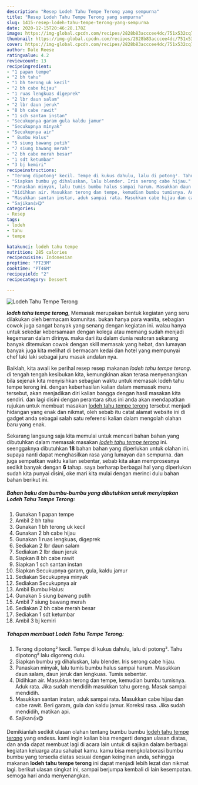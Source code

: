 ```yaml
---
description: "Resep Lodeh Tahu Tempe Terong yang sempurna"
title: "Resep Lodeh Tahu Tempe Terong yang sempurna"
slug: 1415-resep-lodeh-tahu-tempe-terong-yang-sempurna
date: 2020-12-15T20:46:28.178Z
image: https://img-global.cpcdn.com/recipes/2828b83acccee4dc/751x532cq70/lodeh-tahu-tempe-terong-foto-resep-utama.jpg
thumbnail: https://img-global.cpcdn.com/recipes/2828b83acccee4dc/751x532cq70/lodeh-tahu-tempe-terong-foto-resep-utama.jpg
cover: https://img-global.cpcdn.com/recipes/2828b83acccee4dc/751x532cq70/lodeh-tahu-tempe-terong-foto-resep-utama.jpg
author: Dale Reese
ratingvalue: 4.2
reviewcount: 13
recipeingredient:
- "1 papan tempe"
- "2 bh tahu"
- "1 bh terong uk kecil"
- "2 bh cabe hijau"
- "1 ruas lengkuas digeprek"
- "2 lbr daun salam"
- "2 lbr daun jeruk"
- "8 bh cabe rawit"
- "1 sch santan instan"
- "Secukupnya garam gula kaldu jamur"
- "Secukupnya minyak"
- "Secukupnya air"
- " Bumbu Halus"
- "5 siung bawang putih"
- "7 siung bawang merah"
- "2 bh cabe merah besar"
- "1 sdt ketumbar"
- "3 bj kemiri"
recipeinstructions:
- "Terong dipotong² kecil. Tempe di kukus dahulu, lalu di potong². Tahu dipotong² lalu digoreng dulu."
- "Siapkan bumbu yg dihaluskan, lalu blender. Iris serong cabe hijau."
- "Panaskan minyak, lalu tumis bumbu halus sampai harum. Masukkan daun salam, daun jeruk dan lengkuas. Tumis sebentar."
- "Didihkan air. Masukkan terong dan tempe, kemudian bumbu tumisnya. Aduk rata. Jika sudah mendidih masukkan tahu goreng. Masak sampai mendidih."
- "Masukkan santan instan, aduk sampai rata. Masukkan cabe hijau dan cabe rawit. Beri garam, gula dan kaldu jamur. Koreksi rasa. Jika sudah mendidih, matikan api."
- "Sajikan👍😋"
categories:
- Resep
tags:
- lodeh
- tahu
- tempe

katakunci: lodeh tahu tempe 
nutrition: 285 calories
recipecuisine: Indonesian
preptime: "PT23M"
cooktime: "PT46M"
recipeyield: "2"
recipecategory: Dessert

---
```



![Lodeh Tahu Tempe Terong](https://img-global.cpcdn.com/recipes/2828b83acccee4dc/751x532cq70/lodeh-tahu-tempe-terong-foto-resep-utama.jpg)

<b><i>lodeh tahu tempe terong</i></b>, Memasak merupakan bentuk kegiatan yang seru dilakukan oleh bermacam komunitas. bukan hanya para wanita, sebagian cowok juga sangat banyak yang senang dengan kegiatan ini. walau hanya untuk sekedar kebersamaan dengan kolega atau memang sudah menjadi kegemaran dalam dirinya. maka dari itu dalam dunia restoran sekarang banyak ditemukan cowok dengan skill memasak yang hebat, dan lumayan banyak juga kita melihat di bermacam kedai dan hotel yang mempunyai chef laki laki sebagai juru masak andalan nya.

Baiklah, kita awali ke perihal resep resep makanan <i>lodeh tahu tempe terong</i>. di tengah tengah kesibukan kita, kemungkinan akan terasa menyenangkan bila sejenak kita menyisihkan sebagian waktu untuk memasak lodeh tahu tempe terong ini. dengan keberhasilan kalian dalam memasak menu tersebut, akan menjadikan diri kalian bangga dengan hasil masakan kita sendiri. dan lagi disini dengan perantara situs ini anda akan mendapatkan rujukan untuk membuat masakan <u>lodeh tahu tempe terong</u> tersebut menjadi hidangan yang enak dan nikmat, oleh sebab itu catat alamat website ini di gadget anda sebagai salah satu referensi kalian dalam mengolah olahan baru yang enak.




Sekarang langsung saja kita memulai untuk mencari bahan bahan yang dibutuhkan dalam memasak masakan <u><i>lodeh tahu tempe terong</i></u> ini. seenggaknya dibutuhkan <b>18</b> bahan bahan yang diperlukan untuk olahan ini. supaya nanti dapat menghasilkan rasa yang lumayan dan sempurna. dan juga sempatkan waktu kalian sebentar, sebab kita akan memprosesnya sedikit banyak dengan <b>6</b> tahap. saya berharap berbagai hal yang diperlukan sudah kita punyai disini, oke mari kita mulai dengan merinci dulu bahan bahan berikut ini.

<!--inarticleads1-->

##### Bahan baku dan bumbu-bumbu yang dibutuhkan untuk menyiapkan Lodeh Tahu Tempe Terong:

1. Gunakan 1 papan tempe
1. Ambil 2 bh tahu
1. Gunakan 1 bh terong uk kecil
1. Gunakan 2 bh cabe hijau
1. Gunakan 1 ruas lengkuas, digeprek
1. Sediakan 2 lbr daun salam
1. Sediakan 2 lbr daun jeruk
1. Siapkan 8 bh cabe rawit
1. Siapkan 1 sch santan instan
1. Siapkan Secukupnya garam, gula, kaldu jamur
1. Sediakan Secukupnya minyak
1. Sediakan Secukupnya air
1. Ambil  Bumbu Halus:
1. Gunakan 5 siung bawang putih
1. Ambil 7 siung bawang merah
1. Sediakan 2 bh cabe merah besar
1. Sediakan 1 sdt ketumbar
1. Ambil 3 bj kemiri




<!--inarticleads2-->

##### Tahapan membuat Lodeh Tahu Tempe Terong:

1. Terong dipotong² kecil. Tempe di kukus dahulu, lalu di potong². Tahu dipotong² lalu digoreng dulu.
1. Siapkan bumbu yg dihaluskan, lalu blender. Iris serong cabe hijau.
1. Panaskan minyak, lalu tumis bumbu halus sampai harum. Masukkan daun salam, daun jeruk dan lengkuas. Tumis sebentar.
1. Didihkan air. Masukkan terong dan tempe, kemudian bumbu tumisnya. Aduk rata. Jika sudah mendidih masukkan tahu goreng. Masak sampai mendidih.
1. Masukkan santan instan, aduk sampai rata. Masukkan cabe hijau dan cabe rawit. Beri garam, gula dan kaldu jamur. Koreksi rasa. Jika sudah mendidih, matikan api.
1. Sajikan👍😋




Demikianlah sedikit ulasan olahan tentang bumbu bumbu <u>lodeh tahu tempe terong</u> yang endess. kami ingin kalian bisa mengerti dengan ulasan diatas, dan anda dapat membuat lagi di acara lain untuk di sajikan dalam berbagai kegiatan keluarga atau sahabat kamu. kamu bisa mengkolaborasi bumbu bumbu yang tersedia diatas sesuai dengan keinginan anda, sehingga makanan <b>lodeh tahu tempe terong</b> ini dapat menjadi lebih lezat dan nikmat lagi. berikut ulasan singkat ini, sampai berjumpa kembali di lain kesempatan. semoga hari anda menyenangkan.
